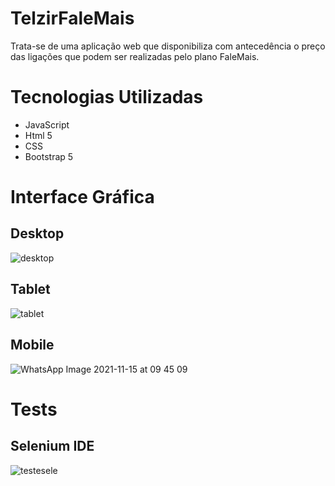 # TelzirFaleMais
Trata-se de uma aplicação web que disponibiliza com antecedência o preço das ligações que podem ser realizadas pelo plano FaleMais.

# Tecnologias Utilizadas
- JavaScript
- Html 5
- CSS
- Bootstrap 5 

# Interface Gráfica
## Desktop
![desktop](https://user-images.githubusercontent.com/31786934/141848318-edf2f0b9-7b07-4dfb-83e5-86485bfc598c.png)

## Tablet
![tablet](https://user-images.githubusercontent.com/31786934/141848366-6972b645-c07b-43cd-bcc7-26bb19167c34.png)

## Mobile
![WhatsApp Image 2021-11-15 at 09 45 09](https://user-images.githubusercontent.com/31786934/141848412-61bc6972-9558-4d97-ae7e-3276c3f57d13.jpeg)


# Tests
## Selenium IDE

![testesele](https://user-images.githubusercontent.com/31786934/141832988-2efd9490-f0e6-4142-96c6-4139fd340824.png)

